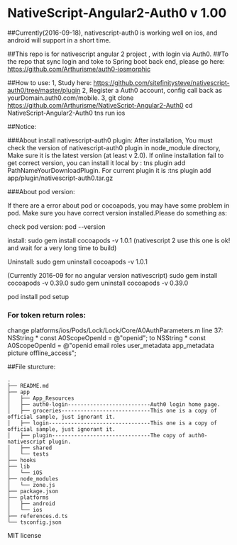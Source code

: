 # NativeScript-Angular2-Auth0 v 1.00


##Currently(2016-09-18), nativescript-auth0 is working well on ios, and android will support in a short time.


##This repo is for nativescript angular 2 project , with login via Auth0.
##To the repo that sync login and toke to Spring boot back end, please go here:
https://github.com/Arthurisme/auth0-iosmorphic




##How to use:
1, Study here: https://github.com/sitefinitysteve/nativescript-auth0/tree/master/plugin
2, Register a Auth0 account, config call back as yourDomain.auth0.com/mobile.
3, git clone https://github.com/Arthurisme/NativeScript-Angular2-Auth0
   cd NativeScript-Angular2-Auth0
   tns run ios

##Notice:

###About install nativescript-auth0 plugin:
   After installation, You must check the version of nativescript-auth0 plugin in node_module directory, Make sure it is the latest version (at least v 2.0).
   If online installation fail to get correct version, you can install it local by : tns   plugin add PathNameYourDownloadPlugin.
   For current plugin it is :tns plugin add app/plugin/nativescript-auth0.tar.gz

###About pod version:

   If there are a error about pod or cocoapods, you may have some problem in pod. Make sure you have correct version installed.Please do something as:

   check pod version:
   pod --version

   install:
   sudo gem install cocoapods -v 1.0.1   (nativescript 2 use this one is ok! and wait for a very long time to build)

   Uninstall:
   sudo gem uninstall cocoapods -v 1.0.1

   (Currently 2016-09 for no angular version nativescript)
   sudo gem install cocoapods -v 0.39.0
   sudo gem uninstall cocoapods -v 0.39.0




   pod install
   pod setup

### For token return roles:
change  platforms/ios/Pods/Lock/Lock/Core/A0AuthParameters.m line 37:
NSString * const A0ScopeOpenId = @"openid";
to
NSString * const A0ScopeOpenId = @"openid email roles user_metadata app_metadata picture offline_access";


##File sturcture:

```
.
├── README.md
├── app
│   ├── App_Resources
│   ├── auth0-login--------------------------Auth0 login home page.
│   ├── groceries----------------------------This one is a copy of official sample, just ignorant it.
│   ├── login--------------------------------This one is a copy of official sample, just ignorant it.
│   ├── plugin-------------------------------The copy of auth0-nativescript plugin.
│   ├── shared
│   └── tests
├── hooks
├── lib
│   └── iOS
├── node_modules
│   └── zone.js
├── package.json
├── platforms
│   ├── android
│   └── ios
├── references.d.ts
└── tsconfig.json

```

MIT license